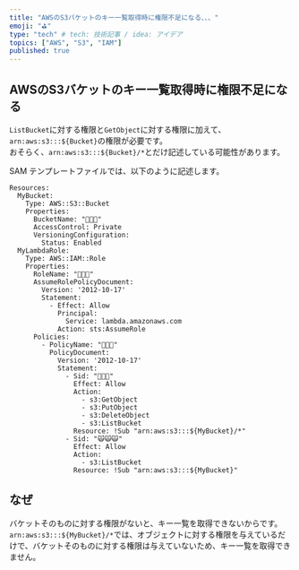 ```yaml
---
title: "AWSのS3バケットのキー一覧取得時に権限不足になる、、、"
emoji: "⛳"
type: "tech" # tech: 技術記事 / idea: アイデア
topics: ["AWS", "S3", "IAM"]
published: true
---
```


## AWSのS3バケットのキー一覧取得時に権限不足になる

`ListBucket`に対する権限と`GetObject`に対する権限に加えて、`arn:aws:s3:::${Bucket}`の権限が必要です。  
おそらく、`arn:aws:s3:::${Bucket}/*`とだけ記述している可能性があります。  

SAM テンプレートファイルでは、以下のように記述します。  

```sam
Resources:
  MyBucket:
    Type: AWS::S3::Bucket
    Properties:
      BucketName: "🐶🐶🐶"
      AccessControl: Private
      VersioningConfiguration:
        Status: Enabled
  MyLambdaRole:
    Type: AWS::IAM::Role
    Properties:
      RoleName: "🐙🐙🐙"
      AssumeRolePolicyDocument:
        Version: '2012-10-17'
        Statement:
          - Effect: Allow
            Principal:
              Service: lambda.amazonaws.com
            Action: sts:AssumeRole
      Policies:
        - PolicyName: "🐬🐬🐬"
          PolicyDocument:
            Version: '2012-10-17'
            Statement:
              - Sid: "🐸🐸🐸"
                Effect: Allow
                Action:
                  - s3:GetObject
                  - s3:PutObject
                  - s3:DeleteObject
                  - s3:ListBucket
                Resource: !Sub "arn:aws:s3:::${MyBucket}/*"
              - Sid: "🙀🙀🙀"
                Effect: Allow
                Action:
                  - s3:ListBucket
                Resource: !Sub "arn:aws:s3:::${MyBucket}"
```

## なぜ

バケットそのものに対する権限がないと、キー一覧を取得できないからです。  
`arn:aws:s3:::${MyBucket}/*`では、オブジェクトに対する権限を与えているだけで、バケットそのものに対する権限は与えていないため、キー一覧を取得できません。  
